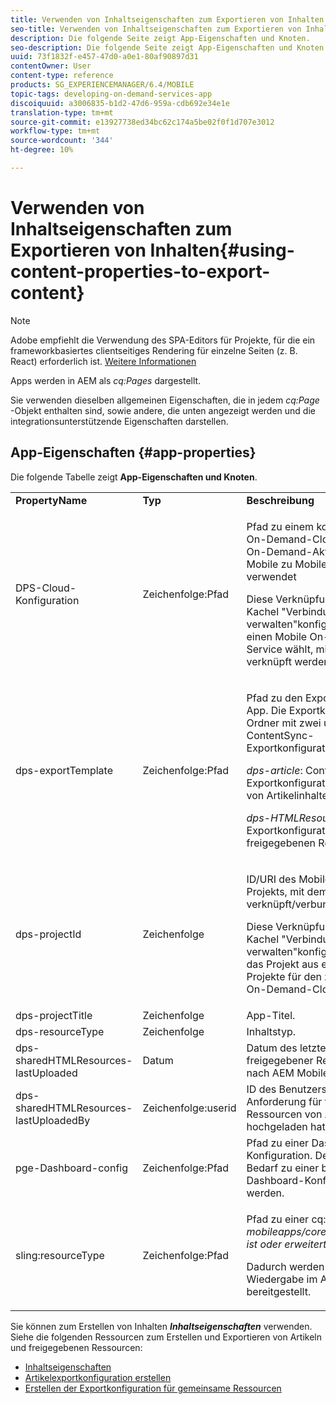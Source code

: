 ```yaml
---
title: Verwenden von Inhaltseigenschaften zum Exportieren von Inhalten
seo-title: Verwenden von Inhaltseigenschaften zum Exportieren von Inhalten
description: Die folgende Seite zeigt App-Eigenschaften und Knoten.
seo-description: Die folgende Seite zeigt App-Eigenschaften und Knoten.
uuid: 73f1832f-e457-47d0-a0e1-80af90897d31
contentOwner: User
content-type: reference
products: SG_EXPERIENCEMANAGER/6.4/MOBILE
topic-tags: developing-on-demand-services-app
discoiquuid: a3006835-b1d2-47d6-959a-cdb692e34e1e
translation-type: tm+mt
source-git-commit: e13927738ed34bc62c174a5be02f0f1d707e3012
workflow-type: tm+mt
source-wordcount: '344'
ht-degree: 10%

---
```



# Verwenden von Inhaltseigenschaften zum Exportieren von Inhalten{#using-content-properties-to-export-content}

>[!NOTE]
>
>Adobe empfiehlt die Verwendung des SPA-Editors für Projekte, für die ein frameworkbasiertes clientseitiges Rendering für einzelne Seiten (z. B. React) erforderlich ist. [Weitere Informationen](/help/sites-developing/spa-overview.md)

Apps werden in AEM als *cq:Pages* dargestellt.

Sie verwenden dieselben allgemeinen Eigenschaften, die in jedem *cq:Page* -Objekt enthalten sind, sowie andere, die unten angezeigt werden und die integrationsunterstützende Eigenschaften darstellen.

## App-Eigenschaften {#app-properties}

Die folgende Tabelle zeigt **App-Eigenschaften und Knoten**.

<table>
 <tbody>
  <tr>
   <td><strong>PropertyName</strong></td>
   <td><strong>Typ</strong></td>
   <td><strong>Beschreibung</strong></td>
  </tr>
  <tr>
   <td>DPS-Cloud-Konfiguration</td>
   <td>Zeichenfolge:Pfad</td>
   <td><p>Pfad zu einem konfigurierten Mobile On-Demand-Cloud Service. Wird für On-Demand-Aktionen von AEM Mobile zu Mobile (API-Aufruf) verwendet</p> <p>Diese Verknüpfung wird über die Kachel "Verbindung verwalten"konfiguriert, wenn ein Autor einen Mobile On-Demand-Cloud Service wählt, mit dem die App verknüpft werden soll.</p> </td>
  </tr>
  <tr>
   <td>dps-exportTemplate</td>
   <td>Zeichenfolge:Pfad</td>
   <td><p>Pfad zu den Exportkonfigurationen der App. Die Exportkonfiguration ist ein Ordner mit zwei untergeordneten ContentSync-Exportkonfigurationsvorlagen.</p> <p><i>dps-article</i>: ContentSync-Exportkonfiguration zum Exportieren von Artikelinhalten</p> <p><i>dps-HTMLResources</i>: ContentSync-Exportkonfiguration für den Export von freigegebenen Ressourcen</p> </td>
  </tr>
  <tr>
   <td>dps-projectId</td>
   <td>Zeichenfolge</td>
   <td><p>ID/URI des Mobile On-Demand-Projekts, mit dem diese App verknüpft/verbunden ist.</p> <p>Diese Verknüpfung wird über die Kachel "Verbindung verwalten"konfiguriert, wenn ein Autor das Projekt aus einer Liste verfügbarer Projekte für den zugehörigen Mobile On-Demand-Cloud Service auswählt.</p> </td>
  </tr>
  <tr>
   <td>dps-projectTitle</td>
   <td>Zeichenfolge</td>
   <td>App-Titel.</td>
  </tr>
  <tr>
   <td>dps-resourceType</td>
   <td>Zeichenfolge</td>
   <td>Inhaltstyp.</td>
  </tr>
  <tr>
   <td>dps-sharedHTMLResources-lastUploaded</td>
   <td>Datum          </td>
   <td>Datum des letzten Uploads freigegebener Ressourcen von AEM nach AEM Mobile.</td>
  </tr>
  <tr>
   <td>dps-sharedHTMLResources-lastUploadedBy</td>
   <td>Zeichenfolge:userid</td>
   <td>ID des Benutzers, der die letzte Anforderung für freigegebene Ressourcen von AEM nach AEM Mobile hochgeladen hat.</td>
  </tr>
  <tr>
   <td>pge-Dashboard-config</td>
   <td>Zeichenfolge:Pfad</td>
   <td>Pfad zu einer Dashboard-Konfiguration. Der Pfad kann bei Bedarf zu einer benutzerdefinierten Dashboard-Konfiguration umgeleitet werden.</td>
  </tr>
  <tr>
   <td>sling:resourceType</td>
   <td>Zeichenfolge:Pfad</td>
   <td><p>Pfad zu einer cq:Component, die <i>mobileapps/core/components/instance ist oder erweitert.</i></p> <p>Dadurch werden Präsenz und Wiedergabe im Apps-Katalog bereitgestellt.</p> </td>
  </tr>
 </tbody>
</table>

Sie können zum Erstellen von Inhalten ***Inhaltseigenschaften*** verwenden. Siehe die folgenden Ressourcen zum Erstellen und Exportieren von Artikeln und freigegebenen Ressourcen:

* [Inhaltseigenschaften](/help/mobile/content-properties.md)
* [Artikelexportkonfiguration erstellen](/help/mobile/creating-article-export-configuration.md)
* [Erstellen der Exportkonfiguration für gemeinsame Ressourcen](/help/mobile/creating-shared-resources-export-configuration.md)
